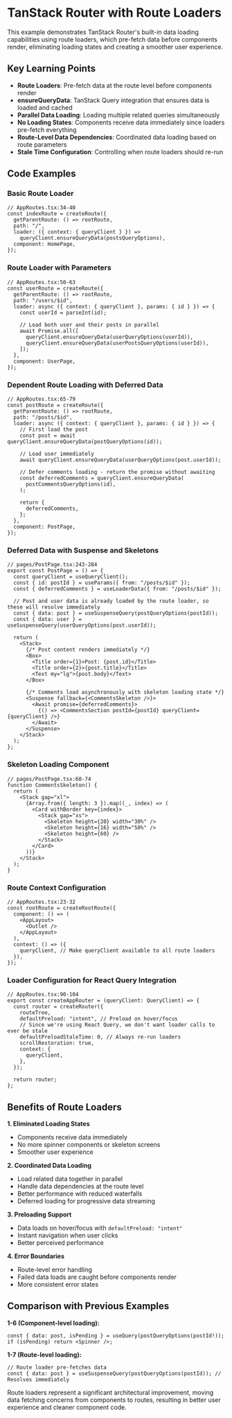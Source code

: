 # TanStack Router with Route Loaders

This example demonstrates TanStack Router's built-in data loading capabilities using route loaders, which pre-fetch data before components render, eliminating loading states and creating a smoother user experience.

## Key Learning Points

- **Route Loaders**: Pre-fetch data at the route level before components render
- **ensureQueryData**: TanStack Query integration that ensures data is loaded and cached
- **Parallel Data Loading**: Loading multiple related queries simultaneously
- **No Loading States**: Components receive data immediately since loaders pre-fetch everything
- **Route-Level Data Dependencies**: Coordinated data loading based on route parameters
- **Stale Time Configuration**: Controlling when route loaders should re-run

## Code Examples

### Basic Route Loader

```tsx
// AppRoutes.tsx:34-40
const indexRoute = createRoute({
  getParentRoute: () => rootRoute,
  path: "/",
  loader: ({ context: { queryClient } }) =>
    queryClient.ensureQueryData(postsQueryOptions),
  component: HomePage,
});
```

### Route Loader with Parameters

```tsx
// AppRoutes.tsx:50-63
const userRoute = createRoute({
  getParentRoute: () => rootRoute,
  path: "/users/$id",
  loader: async ({ context: { queryClient }, params: { id } }) => {
    const userId = parseInt(id);

    // Load both user and their posts in parallel
    await Promise.all([
      queryClient.ensureQueryData(userQueryOptions(userId)),
      queryClient.ensureQueryData(userPostsQueryOptions(userId)),
    ]);
  },
  component: UserPage,
});
```

### Dependent Route Loading with Deferred Data

```tsx
// AppRoutes.tsx:65-79
const postRoute = createRoute({
  getParentRoute: () => rootRoute,
  path: "/posts/$id",
  loader: async ({ context: { queryClient }, params: { id } }) => {
    // First load the post
    const post = await queryClient.ensureQueryData(postQueryOptions(id));

    // Load user immediately
    await queryClient.ensureQueryData(userQueryOptions(post.userId));

    // Defer comments loading - return the promise without awaiting
    const deferredComments = queryClient.ensureQueryData(
      postCommentsQueryOptions(id),
    );

    return {
      deferredComments,
    };
  },
  component: PostPage,
});
```

### Deferred Data with Suspense and Skeletons

```tsx
// pages/PostPage.tsx:243-284
export const PostPage = () => {
  const queryClient = useQueryClient();
  const { id: postId } = useParams({ from: "/posts/$id" });
  const { deferredComments } = useLoaderData({ from: "/posts/$id" });

  // Post and user data is already loaded by the route loader, so these will resolve immediately
  const { data: post } = useSuspenseQuery(postQueryOptions(postId));
  const { data: user } = useSuspenseQuery(userQueryOptions(post.userId));

  return (
    <Stack>
      {/* Post content renders immediately */}
      <Box>
        <Title order={1}>Post: {post.id}</Title>
        <Title order={2}>{post.title}</Title>
        <Text my="lg">{post.body}</Text>
      </Box>

      {/* Comments load asynchronously with skeleton loading state */}
      <Suspense fallback={<CommentsSkeleton />}>
        <Await promise={deferredComments}>
          {() => <CommentsSection postId={postId} queryClient={queryClient} />}
        </Await>
      </Suspense>
    </Stack>
  );
};
```

### Skeleton Loading Component

```tsx
// pages/PostPage.tsx:60-74
function CommentsSkeleton() {
  return (
    <Stack gap="xl">
      {Array.from({ length: 3 }).map((_, index) => (
        <Card withBorder key={index}>
          <Stack gap="xs">
            <Skeleton height={20} width="30%" />
            <Skeleton height={16} width="50%" />
            <Skeleton height={60} />
          </Stack>
        </Card>
      ))}
    </Stack>
  );
}
```

### Route Context Configuration

```tsx
// AppRoutes.tsx:23-32
const rootRoute = createRootRoute({
  component: () => (
    <AppLayout>
      <Outlet />
    </AppLayout>
  ),
  context: () => ({
    queryClient, // Make queryClient available to all route loaders
  }),
});
```

### Loader Configuration for React Query Integration

```tsx
// AppRoutes.tsx:90-104
export const createAppRouter = (queryClient: QueryClient) => {
  const router = createRouter({
    routeTree,
    defaultPreload: "intent", // Preload on hover/focus
    // Since we're using React Query, we don't want loader calls to ever be stale
    defaultPreloadStaleTime: 0, // Always re-run loaders
    scrollRestoration: true,
    context: {
      queryClient,
    },
  });

  return router;
};
```

## Benefits of Route Loaders

**1. Eliminated Loading States**

- Components receive data immediately
- No more spinner components or skeleton screens
- Smoother user experience

**2. Coordinated Data Loading**

- Load related data together in parallel
- Handle data dependencies at the route level
- Better performance with reduced waterfalls
- Deferred loading for progressive data streaming

**3. Preloading Support**

- Data loads on hover/focus with `defaultPreload: "intent"`
- Instant navigation when user clicks
- Better perceived performance

**4. Error Boundaries**

- Route-level error handling
- Failed data loads are caught before components render
- More consistent error states

## Comparison with Previous Examples

**1-6 (Component-level loading):**

```tsx
const { data: post, isPending } = useQuery(postQueryOptions(postId!));
if (isPending) return <Spinner />;
```

**1-7 (Route-level loading):**

```tsx
// Route loader pre-fetches data
const { data: post } = useSuspenseQuery(postQueryOptions(postId)); // Resolves immediately
```

Route loaders represent a significant architectural improvement, moving data fetching concerns from components to routes, resulting in better user experience and cleaner component code.
